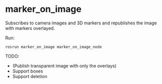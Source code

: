 # marker_on_image

Subscribes to camera images and 3D markers and republishes the image with markers overlayed.

Run:

    rosrun marker_on_image marker_on_image_node

TODO:

* (Publish transparent image with only the overlays)
* Support boxes
* Support deletion
